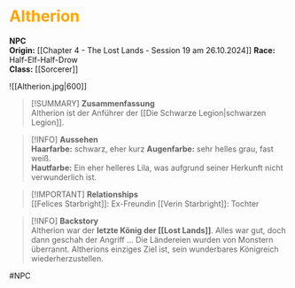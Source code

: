 # <font color = "orange">Altherion</font>

**NPC**  
**Origin:** [[Chapter 4 - The Lost Lands - Session 19 am 26.10.2024]]
**Race:** Half-Elf-Half-Drow  
**Class:** [[Sorcerer]]

![[Altherion.jpg|600]]

>[!SUMMARY] **Zusammenfassung**  
>Altherion ist der Anführer der [[Die Schwarze Legion|schwarzen Legion]].

>[!INFO] **Aussehen**  
>**Haarfarbe:** schwarz, eher kurz
>**Augenfarbe:** sehr helles grau, fast weiß.  
>**Hautfarbe:** Ein eher helleres Lila, was aufgrund seiner Herkunft nicht verwunderlich ist.

>[!IMPORTANT] **Relationships**  
>[[Felices Starbright]]: Ex-Freundin
>[[Verin Starbright]]: Tochter

>[!INFO] **Backstory**  
>Altherion war der **letzte König der [[Lost Lands]]**. Alles war gut, doch dann geschah der Angriff ... Die Ländereien wurden von Monstern überrannt. Altherions einziges Ziel ist, sein wunderbares Königreich wiederherzustellen.

#NPC 